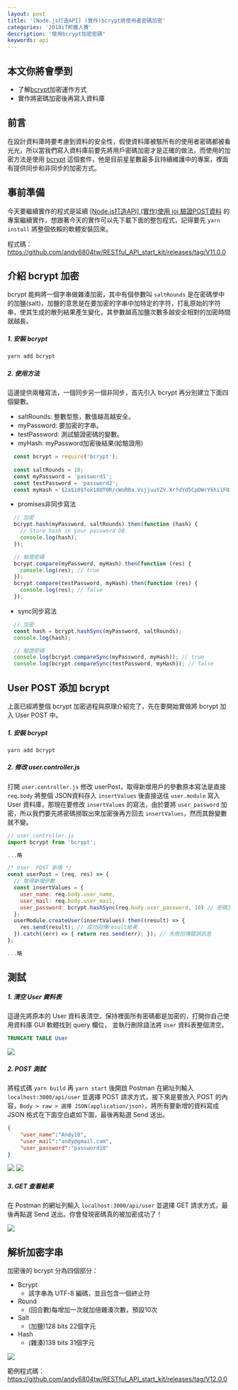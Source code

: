 ```yaml
---
layout: post
title: '[Node.js打造API] (實作)bcrypt將使用者密碼加密'
categories: '2018iT邦鐵人賽'
description: '使用bcrypt加密密碼'
keywords: api
---
```


## 本文你將會學到
- 了解[bcrypt](https://github.com/kelektiv/node.bcrypt.js)加密運作方式
- 實作將密碼加密後再寫入資料庫

## 前言
在設計資料庫時要考慮到資料的安全性，假使資料庫被駭所有的使用者密碼都被看光光，所以當我們寫入資料庫前要先將用戶密碼加密才是正確的做法，而使用的加密方法是使用 [bcrypt](https://github.com/kelektiv/node.bcrypt.js) 這個套件，他是目前星星數最多且持續維護中的專案，裡面有提供同步和非同步的加密方式。

## 事前準備
今天要繼續實作的程式是延續 [[Node.js打造API] (實作)使用 joi 驗證POST資料](https://andy6804tw.github.io/2018/01/07/post-joi/) 的專案繼續實作，想跟著今天的實作可以先下載下面的整包程式，記得要先 `yarn install` 將整個依賴的軟體安裝回來。

程式碼：https://github.com/andy6804tw/RESTful_API_start_kit/releases/tag/V11.0.0

## 介紹 bcrypt 加密
bcrypt 能夠將一個字串做雜湊加密，其中有個參數叫 `saltRounds` 是在密碼學中的加鹽(salt)，加鹽的意思是在要加密的字串中加特定的字符，打亂原始的字符串，使其生成的散列結果產生變化，其參數越高加鹽次數多越安全相對的加密時間就越長。

##### 1. 安裝 bcrypt

```bash
yarn add bcrypt
```

##### 2. 使用方法
這邊提供兩種寫法，一個同步另一個非同步，首先引入 bcrypt 再分別建立下面四個變數。
- saltRounds: 整數型態，數值越高越安全。
- myPassword: 要加密的字串。
- testPassword: 測試驗證密碼的變數。
- myHash: myPassword加密後結果(給驗證用)

```js
  const bcrypt = require('bcrypt');
  
  const saltRounds = 10;
  const myPassword = 'password1';
  const testPassword = 'password2';
  const myHash ='$2a$10$fok18OT0R/cWoR0a.VsjjuuYZV.XrfdYd5CpDWrYkhi1F0i8ABp6e'; // myPassword加密後結果(驗證用)
```

- promises非同步寫法

```js
  // 加密
  bcrypt.hash(myPassword, saltRounds).then(function (hash) {
    // Store hash in your password DB.
    console.log(hash);
  });

  // 驗證密碼
  bcrypt.compare(myPassword, myHash).then(function (res) {
    console.log(res); // true
  });
  bcrypt.compare(testPassword, myHash).then(function (res) {
    console.log(res); // false
  });
```

- sync同步寫法

```js
  // 加密
  const hash = bcrypt.hashSync(myPassword, saltRounds);
  console.log(hash);

  // 驗證密碼
  console.log(bcrypt.compareSync(myPassword, myHash)); // true
  console.log(bcrypt.compareSync(testPassword, myHash)); // false
```

## User POST 添加 bcrypt
上面已經將整個 bcrypt 加密過程與原理介紹完了，先在要開始實做將 bcrypt 加入 User POST 中。

##### 1. 安裝 bcrypt

```bash
yarn add bcrypt
```

##### 2. 修改 user.controller.js
打開 `user.controller.js` 修改 userPost，取得新增用戶的參數原本寫法是直接 `req.body` 將整個 JSON資料存入 `insertValues` 後直接送往 `user.module` 寫入 User 資料庫，那現在要修改 `insertValues` 的寫法，由於要將 `user_password` 加密，所以我們要先將密碼撈取出來加密後再方回去 `insertValues`，然而其餘變數就不變。

```js
// user.controller.js
import bcrypt from 'bcrypt';

...略

/* User  POST 新增 */
const userPost = (req, res) => {
  // 取得新增參數
  const insertValues = {
    user_name: req.body.user_name,
    user_mail: req.body.user_mail,
    user_password: bcrypt.hashSync(req.body.user_password, 10) // 密碼加密
  };
  userModule.createUser(insertValues).then((result) => {
    res.send(result); // 成功回傳result結果
  }).catch((err) => { return res.send(err); }); // 失敗回傳錯誤訊息
};

...略
```

## 測試

##### 1. 清空 User 資料表
這邊先將原本的 User 資料表清空，保持裡面所有密碼都是加密的，打開你自己使用資料庫 GUI 軟體找到 query 欄位， 並執行刪除語法將 `User` 資料表整個清空。

```sql
TRUNCATE TABLE User
```

<img src="/images/posts/it2018/img1070108-1.png">

##### 2. POST 測試
將程式碼 `yarn build` 再 `yarn start` 後開啟 Postman 在網址列輸入 `localhost:3000/api/user` 並選擇 POST 請求方式，接下來是要放入 POST 的內容，`Body > raw > 選擇 JSON(application/json)`，將所有要新增的資料寫成 JSON 格式在下面空白處如下圖，最後再點選 Send 送出。

```json
{
	"user_name":"Andy10",
	"user_mail":"andy@gmail.com",
	"user_password":"password10"
}
```

<img src="/images/posts/it2018/img1070108-2.png">
<img src="/images/posts/it2018/img1070108-3.png">

##### 3. GET 查看結果
在 Postman 的網址列輸入 `localhost:3000/api/user` 並選擇 GET 請求方式，最後再點選 Send 送出。你會發現密碼真的被加密成功了！

<img src="/images/posts/it2018/img1070108-4.png">

## 解析加密字串
加密後的 bcrypt 分為四個部分：
- Bcrypt
  - 該字串為 UTF-8 編碼，並且包含一個終止符
- Round
  - (回合數)每增加一次就加倍雜湊次數，預設10次
- Salt
  - (加鹽)128 bits 22個字元
- Hash
  - (雜湊)138 bits 31個字元

<img src="/images/posts/it2018/img1070108-5.png">


範例程式碼：https://github.com/andy6804tw/RESTful_API_start_kit/releases/tag/V12.0.0
